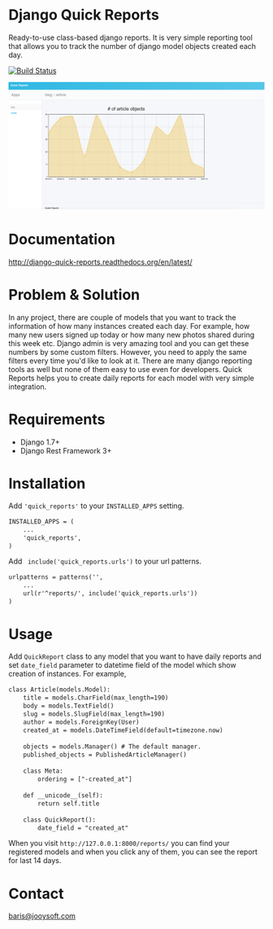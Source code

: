 # Django Quick Reports
Ready-to-use class-based django reports. It is very simple reporting tool that allows you to track the number of django model objects created each day.

[![Build Status](https://travis-ci.org/brsbilgic/django-quick-reports.svg?branch=master)](https://travis-ci.org/brsbilgic/django-quick-reports)

![A report](docs/source/sample_report1.png?raw=true "A report")

# Documentation

http://django-quick-reports.readthedocs.org/en/latest/

# Problem & Solution
In any project, there are couple of models that you want to track the information of how many instances created each day. For example, how many new users signed up today or how many new photos shared during this week etc. Django admin is very amazing tool and you can get these numbers by some custom filters. However, you need to apply the same filters every time you'd like to look at it. There are many django reporting tools as well but none of them easy to use even for developers. Quick Reports helps you to create daily reports for each model with very simple integration.

# Requirements
* Django 1.7+
* Django Rest Framework 3+

# Installation

Add `'quick_reports'` to your `INSTALLED_APPS` setting.

    INSTALLED_APPS = (
        ...
        'quick_reports',
    )

Add `` include('quick_reports.urls')`` to your url patterns.

    urlpatterns = patterns('',
        ...
        url(r'^reports/', include('quick_reports.urls'))
    )

# Usage
Add ``QuickReport`` class to any model that you want to have daily reports and set ``date_field`` parameter to datetime field of the model which show creation of instances. For example, 

    class Article(models.Model):
        title = models.CharField(max_length=190)
        body = models.TextField()
        slug = models.SlugField(max_length=190)
        author = models.ForeignKey(User)
        created_at = models.DateTimeField(default=timezone.now)
    
        objects = models.Manager() # The default manager.
        published_objects = PublishedArticleManager()
    
        class Meta:
            ordering = ["-created_at"]
    
        def __unicode__(self):
            return self.title
    
        class QuickReport():
            date_field = "created_at"
 
 When you visit ``http://127.0.0.1:8000/reports/`` you can find your registered models and when you click any of them, you can see the report for last 14 days. 
 
# Contact

baris@jooysoft.com
